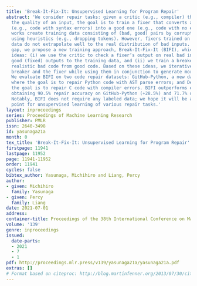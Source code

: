 ```yaml
---
title: 'Break-It-Fix-It: Unsupervised Learning for Program Repair'
abstract: 'We consider repair tasks: given a critic (e.g., compiler) that assesses
  the quality of an input, the goal is to train a fixer that converts a bad example
  (e.g., code with syntax errors) into a good one (e.g., code with no errors). Existing
  works create training data consisting of (bad, good) pairs by corrupting good examples
  using heuristics (e.g., dropping tokens). However, fixers trained on this synthetically-generated
  data do not extrapolate well to the real distribution of bad inputs. To bridge this
  gap, we propose a new training approach, Break-It-Fix-It (BIFI), which has two key
  ideas: (i) we use the critic to check a fixer’s output on real bad inputs and add
  good (fixed) outputs to the training data, and (ii) we train a breaker to generate
  realistic bad code from good code. Based on these ideas, we iteratively update the
  breaker and the fixer while using them in conjunction to generate more paired data.
  We evaluate BIFI on two code repair datasets: GitHub-Python, a new dataset we introduce
  where the goal is to repair Python code with AST parse errors; and DeepFix, where
  the goal is to repair C code with compiler errors. BIFI outperforms existing methods,
  obtaining 90.5% repair accuracy on GitHub-Python (+28.5%) and 71.7% on DeepFix (+5.6%).
  Notably, BIFI does not require any labeled data; we hope it will be a strong starting
  point for unsupervised learning of various repair tasks.'
layout: inproceedings
series: Proceedings of Machine Learning Research
publisher: PMLR
issn: 2640-3498
id: yasunaga21a
month: 0
tex_title: 'Break-It-Fix-It: Unsupervised Learning for Program Repair'
firstpage: 11941
lastpage: 11952
page: 11941-11952
order: 11941
cycles: false
bibtex_author: Yasunaga, Michihiro and Liang, Percy
author:
- given: Michihiro
  family: Yasunaga
- given: Percy
  family: Liang
date: 2021-07-01
address:
container-title: Proceedings of the 38th International Conference on Machine Learning
volume: '139'
genre: inproceedings
issued:
  date-parts:
  - 2021
  - 7
  - 1
pdf: http://proceedings.mlr.press/v139/yasunaga21a/yasunaga21a.pdf
extras: []
# Format based on citeproc: http://blog.martinfenner.org/2013/07/30/citeproc-yaml-for-bibliographies/
---
```

